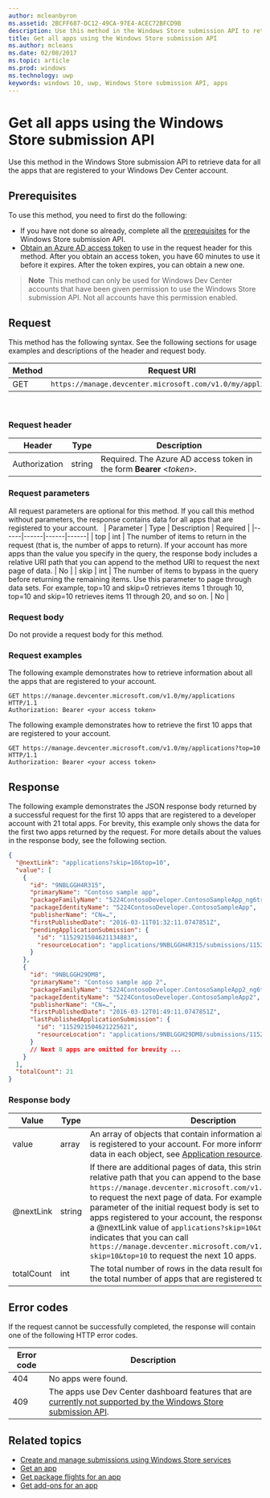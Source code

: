 ---author: mcleanbyronms.assetid: 2BCFF687-DC12-49CA-97E4-ACEC72BFCD9Bdescription: Use this method in the Windows Store submission API to retrieve information about all apps that are registered to your Windows Dev Center account.title: Get all apps using the Windows Store submission APIms.author: mcleansms.date: 02/08/2017ms.topic: articlems.prod: windowsms.technology: uwpkeywords: windows 10, uwp, Windows Store submission API, apps---# Get all apps using the Windows Store submission APIUse this method in the Windows Store submission API to retrieve data for all the apps that are registered to your Windows Dev Center account.## PrerequisitesTo use this method, you need to first do the following:* If you have not done so already, complete all the [prerequisites](create-and-manage-submissions-using-windows-store-services.md#prerequisites) for the Windows Store submission API.* [Obtain an Azure AD access token](create-and-manage-submissions-using-windows-store-services.md#obtain-an-azure-ad-access-token) to use in the request header for this method. After you obtain an access token, you have 60 minutes to use it before it expires. After the token expires, you can obtain a new one.>**Note**&nbsp;&nbsp;This method can only be used for Windows Dev Center accounts that have been given permission to use the Windows Store submission API. Not all accounts have this permission enabled.## RequestThis method has the following syntax. See the following sections for usage examples and descriptions of the header and request body.| Method | Request URI                                                      ||--------|------------------------------------------------------------------|| GET    | ```https://manage.devcenter.microsoft.com/v1.0/my/applications``` |<span/> ### Request header| Header        | Type   | Description                                                                 ||---------------|--------|-----------------------------------------------------------------------------|| Authorization | string | Required. The Azure AD access token in the form **Bearer** &lt;*token*&gt;. |<span/>### Request parametersAll request parameters are optional for this method. If you call this method without parameters, the response contains data for all apps that are registered to your account. |  Parameter  |  Type  |  Description  |  Required  ||------|------|------|------||  top  |  int  |  The number of items to return in the request (that is, the number of apps to return). If your account has more apps than the value you specify in the query, the response body includes a relative URI path that you can append to the method URI to request the next page of data.  |  No  ||  skip  |  int  |  The number of items to bypass in the query before returning the remaining items. Use this parameter to page through data sets. For example, top=10 and skip=0 retrieves items 1 through 10, top=10 and skip=10 retrieves items 11 through 20, and so on.  |  No  |<span/>### Request bodyDo not provide a request body for this method.### Request examplesThe following example demonstrates how to retrieve information about all the apps that are registered to your account.```GET https://manage.devcenter.microsoft.com/v1.0/my/applications HTTP/1.1Authorization: Bearer <your access token>```The following example demonstrates how to retrieve the first 10 apps that are registered to your account.```GET https://manage.devcenter.microsoft.com/v1.0/my/applications?top=10 HTTP/1.1Authorization: Bearer <your access token>```## ResponseThe following example demonstrates the JSON response body returned by a successful request for the first 10 apps that are registered to a developer account with 21 total apps. For brevity, this example only shows the data for the first two apps returned by the request. For more details about the values in the response body, see the following section.```json{  "@nextLink": "applications?skip=10&top=10",  "value": [    {      "id": "9NBLGGH4R315",      "primaryName": "Contoso sample app",      "packageFamilyName": "5224ContosoDeveloper.ContosoSampleApp_ng6try80pwt52",      "packageIdentityName": "5224ContosoDeveloper.ContosoSampleApp",      "publisherName": "CN=…",      "firstPublishedDate": "2016-03-11T01:32:11.0747851Z",      "pendingApplicationSubmission": {        "id": "1152921504621134883",        "resourceLocation": "applications/9NBLGGH4R315/submissions/1152921504621134883"      }    },    {      "id": "9NBLGGH29DM8",      "primaryName": "Contoso sample app 2",      "packageFamilyName": "5224ContosoDeveloper.ContosoSampleApp2_ng6try80pwt52",      "packageIdentityName": "5224ContosoDeveloper.ContosoSampleApp2",      "publisherName": "CN=…",      "firstPublishedDate": "2016-03-12T01:49:11.0747851Z",      "lastPublishedApplicationSubmission": {        "id": "1152921504621225621",        "resourceLocation": "applications/9NBLGGH29DM8/submissions/1152921504621225621"      }      // Next 8 apps are omitted for brevity ...    }  ],  "totalCount": 21}```### Response body| Value      | Type   | Description                                                                                                                                                                                                                                                                         ||------------|--------|----------------------------------------------------------------------------------------------------------------------------------------------------------------------------------------------------------------------------------------------------------------------------------------|| value      | array  | An array of objects that contain information about each app that is registered to your account. For more information about the data in each object, see [Application resource](get-app-data.md#application_object).                                                                                                                           || @nextLink  | string | If there are additional pages of data, this string contains a relative path that you can append to the base ```https://manage.devcenter.microsoft.com/v1.0/my/``` request URI to request the next page of data. For example, if the *top* parameter of the initial request body is set to 10 but there are 20 apps registered to your account, the response body will include a @nextLink value of ```applications?skip=10&top=10```, which indicates that you can call ```https://manage.devcenter.microsoft.com/v1.0/my/applications?skip=10&top=10``` to request the next 10 apps. || totalCount | int    | The total number of rows in the data result for the query (that is, the total number of apps that are registered to your account).                                                                                                                                                                                                                             |<span/>## Error codesIf the request cannot be successfully completed, the response will contain one of the following HTTP error codes.| Error code |  Description   ||--------|------------------|| 404  | No apps were found. || 409  | The apps use Dev Center dashboard features that are [currently not supported by the Windows Store submission API](create-and-manage-submissions-using-windows-store-services.md#not_supported).  |<span/>## Related topics* [Create and manage submissions using Windows Store services](create-and-manage-submissions-using-windows-store-services.md)* [Get an app](get-an-app.md)* [Get package flights for an app](get-flights-for-an-app.md)* [Get add-ons for an app](get-add-ons-for-an-app.md)